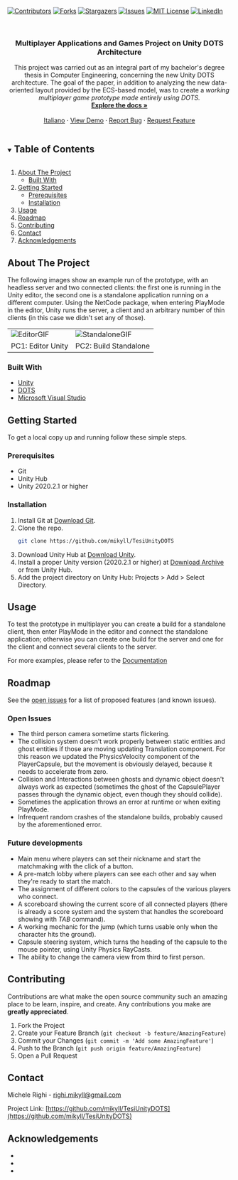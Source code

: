 
<!--
*** Thanks for checking out the Best-README-Template. If you have a suggestion
*** that would make this better, please fork the repo and create a pull request
*** or simply open an issue with the tag "enhancement".
*** Thanks again! Now go create something AMAZING! :D
***
***
***
*** To avoid retyping too much info. Do a search and replace for the following:
*** github_username, repo_name, twitter_handle, email, project_title, project_description
-->



<!-- PROJECT SHIELDS -->
<!--
*** I'm using markdown "reference style" links for readability.
*** Reference links are enclosed in brackets [ ] instead of parentheses ( ).
*** See the bottom of this document for the declaration of the reference variables
*** for contributors-url, forks-url, etc. This is an optional, concise syntax you may use.
*** https://www.markdownguide.org/basic-syntax/#reference-style-links
-->

[![Contributors][contributors-shield]][contributors-url]
[![Forks][forks-shield]][forks-url]
[![Stargazers][stars-shield]][stars-url]
[![Issues][issues-shield]][issues-url]
[![MIT License][license-shield]][license-url]
[![LinkedIn][linkedin-shield]][linkedin-url]




<!-- PROJECT LOGO -->
<br />
<p align="center">
  <!--<a href="https://github.com/mikyll/TesiUnityDOTS">
    <img src="images/logo.png" alt="Logo" width="80" height="80">
  </a>-->

  <h3 align="center">Multiplayer Applications and Games Project on Unity DOTS Architecture</h3>

  <p align="center">
    This project was carried out as an integral part of my bachelor's degree thesis in Computer Engineering, concerning the new Unity DOTS architecture. The goal of the paper, in addition to analyzing the new data-oriented layout provided by the ECS-based model, was to create a <i>working multiplayer game prototype made entirely using DOTS.</i>
    <br />
    <a href="https://github.com/mikyll/TesiUnityDOTS/Documentation/Prototype%20Documentation.md"><strong>Explore the docs »</strong></a>
    <br />
    <br />
	<a href="https://github.com/mikyll/TesiUnityDOTS/blob/main/README.it.md">Italiano</a>
	·
    <a href="https://github.com/mikyll/TesiUnityDOTS">View Demo</a>
    ·
    <a href="https://github.com/mikyll/TesiUnityDOTS/issues">Report Bug</a>
    ·
    <a href="https://github.com/mikyll/TesiUnityDOTS/issues">Request Feature</a>
  </p>
</p>



<!-- TABLE OF CONTENTS -->
<details open="open">
  <summary><h2 style="display: inline-block">Table of Contents</h2></summary>
  <ol>
    <li>
      <a href="#about-the-project">About The Project</a>
      <ul>
        <li><a href="#built-with">Built With</a></li>
      </ul>
    </li>
    <li>
      <a href="#getting-started">Getting Started</a>
      <ul>
        <li><a href="#prerequisites">Prerequisites</a></li>
        <li><a href="#installation">Installation</a></li>
      </ul>
    </li>
    <li><a href="#usage">Usage</a></li>
    <li><a href="#roadmap">Roadmap</a></li>
    <li><a href="#contributing">Contributing</a></li>
    <!--<li><a href="#license">License</a></li>-->
    <li><a href="#contact">Contact</a></li>
    <li><a href="#acknowledgements">Acknowledgements</a></li>
  </ol>
</details>



<!-- ABOUT THE PROJECT -->
## About The Project

The following images show an example run of the prototype, with an headless server and two connected clients: the first one is running in the Unity editor, the second one is a standalone application running on a different computer. Using the NetCode package, when entering PlayMode in the editor, Unity runs the server, a client and an arbitrary number of thin clients (in this case we didn't set any of those).
<table style="border: none">
  <tr>
    <td><img src="https://github.com/mikyll/TesiUnityDOTS/blob/main/Presentation/GIF_Editor_Prototype.gif" alt="EditorGIF"/></td>
    <td><img src="https://github.com/mikyll/TesiUnityDOTS/blob/main/Presentation/GIF_AppStandalone_Prototype.gif" alt="StandaloneGIF"/></td>
  </tr>
  <tr>
    <td>PC1: Editor Unity</td>
    <td>PC2: Build Standalone</td>
  </tr>
</table>

<!--Here's a blank template to get started:
**To avoid retyping too much info. Do a search and replace with your text editor for the following:**
`github_username`, `repo_name`, `twitter_handle`, `email`, `project_title`, `project_description`-->


### Built With

* [Unity](https://unity.com/)
* [DOTS](https://unity.com/dots)
* [Microsoft Visual Studio](https://visualstudio.microsoft.com/)



<!-- GETTING STARTED -->
## Getting Started

To get a local copy up and running follow these simple steps.

### Prerequisites

* Git
* Unity Hub
* Unity 2020.2.1 or higher

### Installation

1. Install Git at [Download Git](https://git-scm.com/download).
2. Clone the repo.
   ```sh
   git clone https://github.com/mikyll/TesiUnityDOTS
   ```
3. Download Unity Hub at [Download Unity](https://unity3d.com/get-unity/download).
4. Install a proper Unity version (2020.2.1 or higher) at [Download Archive](https://unity3d.com/get-unity/download/archive) or from Unity Hub.
5. Add the project directory on Unity Hub: Projects > Add > Select Directory.



<!-- USAGE EXAMPLES -->
## Usage

To test the prototype in multiplayer you can create a build for a standalone client, then enter PlayMode in the editor and connect the standalone application; otherwise you can create one build for the server and one for the client and connect several clients to the server.

For more examples, please refer to the [Documentation](https://github.com/mikyll/TesiUnityDOTS/blob/main/Documentation/Prototype%20Documentation.md)



<!-- ROADMAP -->
## Roadmap

See the [open issues](https://github.com/mikyll/TesiUnityDOTS/issues) for a list of proposed features (and known issues).

### Open Issues
* The third person camera sometime starts flickering.
* The collision system doesn't work properly between static entities and ghost entities if those are moving updating Translation component. For this reason we updated the PhysicsVelocity component of the PlayerCapsule, but the movement is obviously delayed, because it needs to accelerate from zero.
* Collision and Interactions between ghosts and dynamic object doesn't always work as expected (sometimes the ghost of the CapsulePlayer passes through the dynamic object, even though they should collide).
* Sometimes the application throws an error at runtime or when exiting PlayMode.
* Infrequent random crashes of the standalone builds, probably caused by the aforementioned error.

### Future developments
* Main menu where players can set their nickname and start the matchmaking with the click of a button.
* A pre-match lobby where players can see each other and say when they're ready to start the match.
* The assignment of different colors to the capsules of the various players who connect.
* A scoreboard showing the current score of all connected players (there is already a score system and the system that handles the scoreboard showing with *TAB* command).
* A working mechanic for the jump (which turns usable only when the character hits the ground).
* Capsule steering system, which turns the heading of the capsule to the mouse pointer, using Unity Physics RayCasts.
* The ability to change the camera view from third to first person.


<!-- CONTRIBUTING -->
## Contributing

Contributions are what make the open source community such an amazing place to be learn, inspire, and create. Any contributions you make are **greatly appreciated**.

1. Fork the Project
2. Create your Feature Branch (`git checkout -b feature/AmazingFeature`)
3. Commit your Changes (`git commit -m 'Add some AmazingFeature'`)
4. Push to the Branch (`git push origin feature/AmazingFeature`)
5. Open a Pull Request



<!-- LICENSE -->
<!--## License

Distributed under the MIT License. See `LICENSE` for more information.-->



<!-- CONTACT -->
## Contact

Michele Righi - <!-- [@twitter_handle](https://twitter.com/twitter_handle) - -->righi.mikyll@gmail.com

Project Link: [https://github.com/mikyll/TesiUnityDOTS](https://github.com/mikyll/TesiUnityDOTS)



<!-- ACKNOWLEDGEMENTS -->
## Acknowledgements

* []()
* []()
* []()





<!-- MARKDOWN LINKS & IMAGES -->
<!-- https://www.markdownguide.org/basic-syntax/#reference-style-links -->
[contributors-shield]: https://img.shields.io/github/contributors/mikyll/TesiUnityDOTS
[contributors-url]: https://github.com/mikyll/TesiUnityDOTS/graphs/contributors
[forks-shield]: https://img.shields.io/github/forks/mikyll/TesiUnityDOTS
[forks-url]: https://github.com/mikyll/TesiUnityDOTS/network/members
[stars-shield]: https://img.shields.io/github/stars/mikyll/TesiUnityDOTS
[stars-url]: https://github.com/mikyll/TesiUnityDOTS/stargazers
[issues-shield]: https://img.shields.io/github/issues/mikyll/TesiUnityDOTS
[issues-url]: https://github.com/mikyll/TesiUnityDOTS/issues
[license-shield]: https://img.shields.io/github/license/mikyll/TesiUnityDOTS
[license-url]: https://github.com/mikyll/TesiUnityDOTS/blob/master/LICENSE
[linkedin-shield]: https://img.shields.io/badge/-LinkedIn-black.svg?style=for-the-badge&logo=linkedin&colorB=555
[linkedin-url]: https://www.linkedin.com/in/michele-righi-095283195/?locale=en_US
